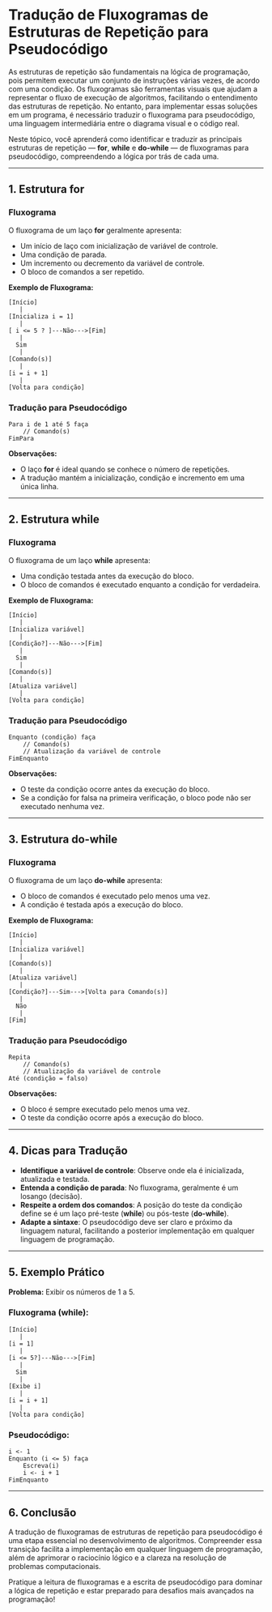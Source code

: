 
# Tradução de Fluxogramas de Estruturas de Repetição para Pseudocódigo

As estruturas de repetição são fundamentais na lógica de programação, pois permitem executar um conjunto de instruções várias vezes, de acordo com uma condição. Os fluxogramas são ferramentas visuais que ajudam a representar o fluxo de execução de algoritmos, facilitando o entendimento das estruturas de repetição. No entanto, para implementar essas soluções em um programa, é necessário traduzir o fluxograma para pseudocódigo, uma linguagem intermediária entre o diagrama visual e o código real.

Neste tópico, você aprenderá como identificar e traduzir as principais estruturas de repetição — **for**, **while** e **do-while** — de fluxogramas para pseudocódigo, compreendendo a lógica por trás de cada uma.

---

## 1. Estrutura **for**

### **Fluxograma**

O fluxograma de um laço **for** geralmente apresenta:

- Um início de laço com inicialização de variável de controle.
- Uma condição de parada.
- Um incremento ou decremento da variável de controle.
- O bloco de comandos a ser repetido.

**Exemplo de Fluxograma:**

```
[Início]
   |
[Inicializa i = 1]
   |
[ i <= 5 ? ]---Não--->[Fim]
   |
  Sim
   |
[Comando(s)]
   |
[i = i + 1]
   |
[Volta para condição]
```

### **Tradução para Pseudocódigo**

```pseudocode
Para i de 1 até 5 faça
    // Comando(s)
FimPara
```

**Observações:**
- O laço **for** é ideal quando se conhece o número de repetições.
- A tradução mantém a inicialização, condição e incremento em uma única linha.

---

## 2. Estrutura **while**

### **Fluxograma**

O fluxograma de um laço **while** apresenta:

- Uma condição testada antes da execução do bloco.
- O bloco de comandos é executado enquanto a condição for verdadeira.

**Exemplo de Fluxograma:**

```
[Início]
   |
[Inicializa variável]
   |
[Condição?]---Não--->[Fim]
   |
  Sim
   |
[Comando(s)]
   |
[Atualiza variável]
   |
[Volta para condição]
```

### **Tradução para Pseudocódigo**

```pseudocode
Enquanto (condição) faça
    // Comando(s)
    // Atualização da variável de controle
FimEnquanto
```

**Observações:**
- O teste da condição ocorre antes da execução do bloco.
- Se a condição for falsa na primeira verificação, o bloco pode não ser executado nenhuma vez.

---

## 3. Estrutura **do-while**

### **Fluxograma**

O fluxograma de um laço **do-while** apresenta:

- O bloco de comandos é executado pelo menos uma vez.
- A condição é testada após a execução do bloco.

**Exemplo de Fluxograma:**

```
[Início]
   |
[Inicializa variável]
   |
[Comando(s)]
   |
[Atualiza variável]
   |
[Condição?]---Sim--->[Volta para Comando(s)]
   |
  Não
   |
[Fim]
```

### **Tradução para Pseudocódigo**

```pseudocode
Repita
    // Comando(s)
    // Atualização da variável de controle
Até (condição = falso)
```

**Observações:**
- O bloco é sempre executado pelo menos uma vez.
- O teste da condição ocorre após a execução do bloco.

---

## 4. Dicas para Tradução

- **Identifique a variável de controle**: Observe onde ela é inicializada, atualizada e testada.
- **Entenda a condição de parada**: No fluxograma, geralmente é um losango (decisão).
- **Respeite a ordem dos comandos**: A posição do teste da condição define se é um laço pré-teste (**while**) ou pós-teste (**do-while**).
- **Adapte a sintaxe**: O pseudocódigo deve ser claro e próximo da linguagem natural, facilitando a posterior implementação em qualquer linguagem de programação.

---

## 5. Exemplo Prático

**Problema:** Exibir os números de 1 a 5.

### **Fluxograma (while):**

```
[Início]
   |
[i = 1]
   |
[i <= 5?]---Não--->[Fim]
   |
  Sim
   |
[Exibe i]
   |
[i = i + 1]
   |
[Volta para condição]
```

### **Pseudocódigo:**

```pseudocode
i <- 1
Enquanto (i <= 5) faça
    Escreva(i)
    i <- i + 1
FimEnquanto
```

---

## 6. Conclusão

A tradução de fluxogramas de estruturas de repetição para pseudocódigo é uma etapa essencial no desenvolvimento de algoritmos. Compreender essa transição facilita a implementação em qualquer linguagem de programação, além de aprimorar o raciocínio lógico e a clareza na resolução de problemas computacionais.

Pratique a leitura de fluxogramas e a escrita de pseudocódigo para dominar a lógica de repetição e estar preparado para desafios mais avançados na programação!
```
